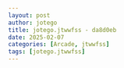 ```yaml
---
layout: post
author: jotego
title: jotego.jtwwfss - da8d0eb
date: 2025-02-07
categories: [Arcade, jtwwfss]
tags: [jotego.jtwwfss]
---
```


